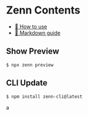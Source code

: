 # Zenn Contents

* [📘 How to use](https://zenn.dev/zenn/articles/zenn-cli-guide)
* [📘 Markdown guide](https://zenn.dev/zenn/articles/markdown-guide)

## Show Preview

```
$ npx zenn preview
```

## CLI Update

```
$ npm install zenn-cli@latest
```
a